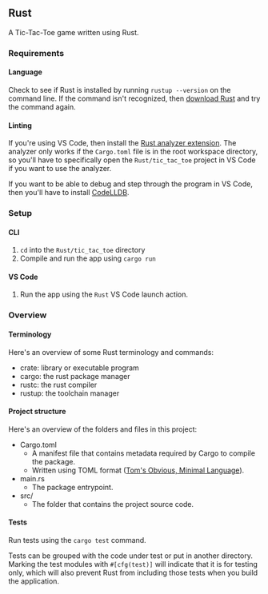## Rust

A Tic-Tac-Toe game written using Rust.

### Requirements

#### Language
Check to see if Rust is installed by running `rustup --version` on the command line. If the command isn't recognized, then [download Rust](https://rustup.rs/) and try the command again.

#### Linting
If you're using VS Code, then install the [Rust analyzer extension](https://marketplace.visualstudio.com/items?itemName=rust-lang.rust-analyzer). The analyzer only works if the `Cargo.toml` file is in the root workspace directory, so you'll have to specifically open the `Rust/tic_tac_toe` project in VS Code if you want to use the analyzer.

If you want to be able to debug and step through the program in VS Code, then you'll have to install [CodeLLDB](https://marketplace.visualstudio.com/items?itemName=vadimcn.vscode-lldb).

### Setup

#### CLI 

1. `cd` into the `Rust/tic_tac_toe` directory
2. Compile and run the app using `cargo run`

#### VS Code

1. Run the app using the `Rust` VS Code launch action.

### Overview 

#### Terminology
Here's an overview of some Rust terminology and commands:
- crate: library or executable program
- cargo: the rust package manager
- rustc: the rust compiler
- rustup: the toolchain manager

#### Project structure
Here's an overview of the folders and files in this project:
- Cargo.toml
    - A manifest file that contains metadata required by Cargo to compile the package.
    - Written using TOML format ([Tom's Obvious, Minimal Language](https://en.wikipedia.org/wiki/TOML)).
- main.rs
    - The package entrypoint.
- src/
    - The folder that contains the project source code.

#### Tests
Run tests using the `cargo test` command.

Tests can be grouped with the code under test or put in another directory.
Marking the test modules with `#[cfg(test)]` will indicate that it is for
testing only, which will also prevent Rust from including those tests when
you build the application.
